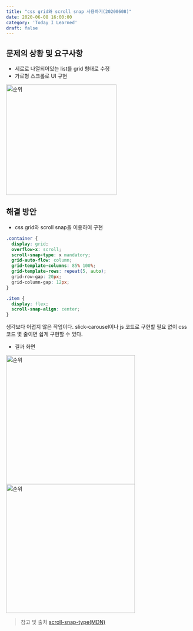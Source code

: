 ```yaml
---
title: "css grid와 scroll snap 사용하기(20200608)"
date: 2020-06-08 16:00:00
category: 'Today I Learned'
draft: false
---
```




## 문제의 상황 및 요구사항

- 세로로 나열되어있는 list를 grid 형태로 수정
- 가로형 스크롤로 UI 구현

<img width="300" alt="순위" src="https://user-images.githubusercontent.com/36187948/84028795-51dbc000-a9cc-11ea-9d45-10c8cfeabd48.png">





## 해결 방안

- css grid와 scroll snap을 이용하여 구현

```scss
.container {
  display: grid;
  overflow-x: scroll;
  scroll-snap-type: x mandatory;
  grid-auto-flow: column;
  grid-template-columns: 85% 100%;
  grid-template-rows: repeat(5, auto);
  grid-row-gap: 20px;
  grid-column-gap: 12px;
}
```

```scss
.item {
  display: flex;
  scroll-snap-align: center;
}
```

생각보다 어렵지 않은 작업이다. slick-carousel이나 js 코드로 구현할 필요 없이 css 코드 몇 줄이면 쉽게 구현할 수 있다.

- 결과 화면

<img width="350"  alt="순위" src="https://user-images.githubusercontent.com/36187948/84004692-e9c6b300-a9a6-11ea-9f29-0d6f6d010082.png"> <img width="350" alt="순위" src="https://user-images.githubusercontent.com/36187948/84004696-eaf7e000-a9a6-11ea-806f-535114ed0324.png">

> 참고 및 출처
> [scroll-snap-type(MDN)](https://developer.mozilla.org/en-US/docs/Web/CSS/scroll-snap-type)
